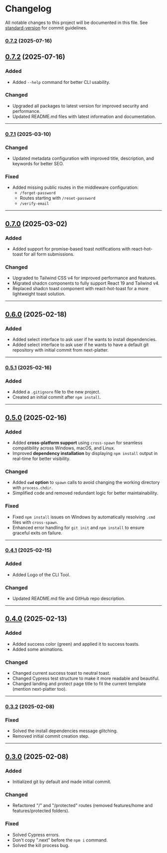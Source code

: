 # Changelog

All notable changes to this project will be documented in this file. See [standard-version](https://github.com/conventional-changelog/standard-version) for commit guidelines.

### [0.7.2](https://github.com/Adel2411/next-starter-template/compare/v0.7.1...v0.7.2) (2025-07-16)

## [0.7.2](https://github.com/Adel2411/next-platter/compare/v0.7.1...v0.7.2) (2025-07-16)

### Added

- Added `--help` command for better CLI usability.

### Changed

- Upgraded all packages to latest version for improved security and performance.
- Updated README.md files with latest information and documentation.

---

### [0.7.1](https://github.com/Adel2411/next-platter/compare/v0.7.0...v0.7.1) (2025-03-10)

### Changed

- Updated metadata configuration with improved title, description, and keywords for better SEO.

### Fixed

- Added missing public routes in the middleware configuration:
  - `/forget-password`
  - Routes starting with `/reset-password`
  - `/verify-email`

---

## [0.7.0](https://github.com/Adel2411/next-platter/compare/v0.6.0...v0.7.0) (2025-03-02)

### Added

- Added support for promise-based toast notifications with react-hot-toast for all form submissions.

### Changed

- Upgraded to Tailwind CSS v4 for improved performance and features.
- Migrated shadcn components to fully support React 19 and Tailwind v4.
- Replaced shadcn toast component with react-hot-toast for a more lightweight toast solution.

---

## [0.6.0](https://github.com/Adel2411/next-platter/compare/v0.5.1...v0.6.0) (2025-02-18)

### Added

- Added select interface to ask user if he wants to install dependencies.
- Added select interface to ask user if he wants to have a default git repository with initial commit from next-platter.

---

### [0.5.1](https://github.com/Adel2411/next-platter/compare/v0.5.0...v0.5.1) (2025-02-16)

### Added

- Added a `.gitignore` file to the new project.
- Created an initial commit after `npm install`.

---

## [0.5.0](https://github.com/Adel2411/next-platter/compare/v0.4.1...v0.5.0) (2025-02-16)

### Added

- Added **cross-platform support** using `cross-spawn` for seamless compatibility across Windows, macOS, and Linux.
- Improved **dependency installation** by displaying `npm install` output in real-time for better visibility.

### Changed

- Added **`cwd` option** to `spawn` calls to avoid changing the working directory with `process.chdir`.
- Simplified code and removed redundant logic for better maintainability.

### Fixed

- Fixed `npm install` issues on Windows by automatically resolving `.cmd` files with `cross-spawn`.
- Enhanced error handling for `git init` and `npm install` to ensure graceful exits on failure.

---

### [0.4.1](https://github.com/Adel2411/next-platter/compare/v0.4.0...v0.4.1) (2025-02-15)

### Added

- Added Logo of the CLI Tool.

### Changed

- Updated README.md file and GitHub repo description.

---

## [0.4.0](https://github.com/Adel2411/next-platter/compare/v0.3.2...v0.4.0) (2025-02-13)

### Added

- Added success color (green) and applied it to success toasts.
- Added some animations.

### Changed

- Changed current success toast to neutral toast.
- Changed Cypress test structure to make it more readable and beautiful.
- Changed landing and protect page title to fit the current template (mention next-platter too).

---

### [0.3.2](https://github.com/Adel2411/next-platter/compare/v0.3.0...v0.3.2) (2025-02-08)

### Fixed

- Solved the install dependencies message glitching.
- Removed initial commit creation step.

---

## [0.3.0](https://github.com/Adel2411/next-platter/compare/v0.3.1...v0.3.0) (2025-02-08)

### Added

- Initialized git by default and made initial commit.

### Changed

- Refactored "/" and "/protected" routes (removed features/home and features/protected folders).

### Fixed

- Solved Cypress errors.
- Don't copy ".next" before the `npm i` command.
- Solved the kill process bug.
